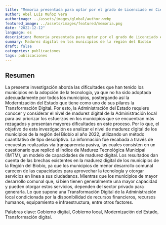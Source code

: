 ```yaml
---
title: "Memoria presentada para optar por el grado de Licenciado en Ciencias Políticas y Administrativas"
author: Abel Luis Muñoz Vera
authorimage: ../assets/images/global/author.webp
featured_image: ../assets/images/featured/memoria.png
date: "2022-12-12"
language: es
description: Memoria presentada para optar por el grado de Licenciado en Ciencias Políticas y Administrativas, en la facultad de Ciencias Jurídicas y Sociales de la Universidad de Concepción. Realizada por Abel Luis Muñoz Vera, profesor guía, Carlos Humberto Umaña Mardones.  
summary: Madurez digital en los municipios de la región del Biobío
draft: false
categories: publicaciones 
tags: publicaciones
---
```

 
## Resumen
La presente investigación aborda las dificultades que han tenido los municipios en la adopción de la tecnología, ya que no ha sido adoptada adecuadamente por todos los municipios, postergando así la Modernización del Estado que tiene como uno de sus pilares la Transformación Digital. Por esto, la Administración del Estado requiere conocer y considerar el nivel de madurez digital de la Administración local para así priorizar los esfuerzos en los municipios que se encuentran más rezagados y presentan mayores dificultades en este proceso. Por lo que, el objetivo de esta investigación es analizar el nivel de madurez digital de los municipios de la región del Biobío al año 2022, utilizando un método cuantitativo de tipo descriptivo. La información fue recabada a través de encuestas realizadas vía transparencia pasiva, las cuales consisten en un cuestionario que replicó el Índice de Madurez Tecnológica Municipal (IMTM), un modelo de capacidades de madurez digital. Los resultados dan cuenta de las brechas existentes en la madurez digital de los municipios de la Región del Biobío, ya que los municipios de menor desarrollo comunal carecen de las capacidades para aprovechar la tecnología y otorgar servicios en línea a sus ciudadanos. Mientras que los municipios de mayor desarrollo comunal que, si bien tienen generalmente una mayor capacidad y pueden otorgar estos servicios, dependen del sector privado para generarla. Lo que supone una Transformación Digital de la Administración local condicionada por la disponibilidad de recursos financieros, recursos humanos, equipamiento e infraestructura, entre otros factores.

Palabras clave: Gobierno digital, Gobierno local, Modernización del Estado, Transformación digital.